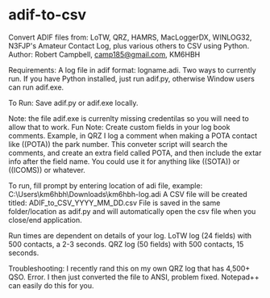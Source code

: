 # adif-to-csv
  Convert ADIF files from:  LoTW, QRZ, HAMRS, MacLoggerDX, WINLOG32, N3FJP's Amateur Contact Log, plus various others to CSV using Python.
  Author: Robert Campbell, camp185@gmail.com, KM6HBH

Requirements: 
  A log file in adif format: logname.adi. Two ways to currently run. If you have Python installed, just run adif.py, otherwise Window users can run adif.exe.

To Run: 
  Save adif.py or adif.exe locally. 
  
  Note: the file adif.exe is currenlty missing credentilas so you will need to allow that to work.
  Fun Note: Create custom fields in your log book comments. Example, in QRZ I log a comment when making a POTA contact like ((POTA)) the park number. This conveter script will search the comments, and create an extra field called POTA, and then include the extar info after the field name. You could use it for anything like ((SOTA)) or ((ICOMS)) or whatever.
  
  To run, fill prompt by entering location of adi file, example: C:\Users\km6hbh\Downloads\km6hbh-log.adi
  A CSV file will be created titled: ADIF_to_CSV_YYYY_MM_DD.csv
  File is saved in the same folder/location as adif.py and will automatically open the csv file when you close/end application.
  
  Run times are dependent on details of your log. LoTW log (24 fields) with 500 contacts, a 2-3 seconds. QRZ log (50 fields) with 500 contacts, 15 seconds. 

  Troubleshooting: I recently rand this on my own QRZ log that has 4,500+ QSO. Error. I then just converted the file to ANSI, problem fixed. Notepad++ can easily do this for you.
